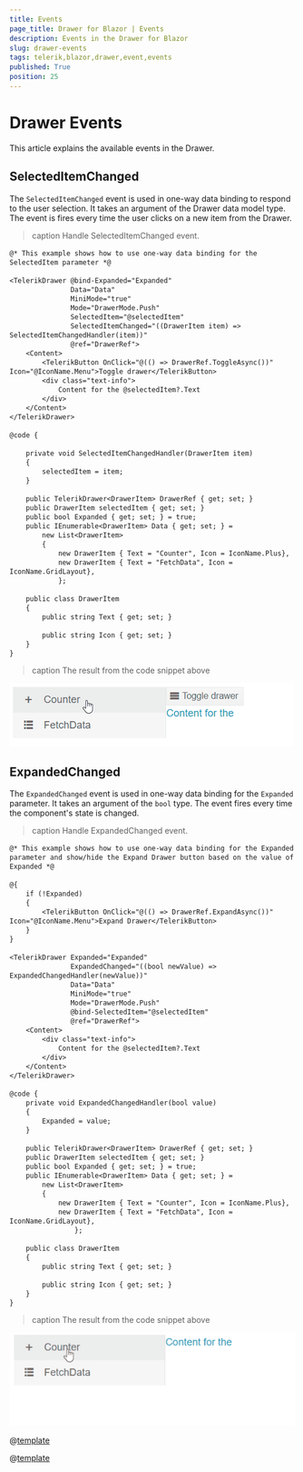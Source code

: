 ```yaml
---
title: Events
page_title: Drawer for Blazor | Events
description: Events in the Drawer for Blazor
slug: drawer-events
tags: telerik,blazor,drawer,event,events
published: True
position: 25
---
```


# Drawer Events

This article explains the available events in the Drawer.

## SelectedItemChanged

The `SelectedItemChanged` event is used in one-way data binding to respond to the user selection. It takes an argument of the Drawer data model type. The event is fires every time the user clicks on a new item from the Drawer.

>caption Handle SelectedItemChanged event.

````CSHTML
@* This example shows how to use one-way data binding for the SelectedItem parameter *@

<TelerikDrawer @bind-Expanded="Expanded"
               Data="Data"
               MiniMode="true"
               Mode="DrawerMode.Push"
               SelectedItem="@selectedItem"
               SelectedItemChanged="((DrawerItem item) => SelectedItemChangedHandler(item))"
               @ref="DrawerRef">
    <Content>
        <TelerikButton OnClick="@(() => DrawerRef.ToggleAsync())" Icon="@IconName.Menu">Toggle drawer</TelerikButton>
        <div class="text-info">
            Content for the @selectedItem?.Text
        </div>
    </Content>
</TelerikDrawer>

@code {

    private void SelectedItemChangedHandler(DrawerItem item)
    {
        selectedItem = item;
    }

    public TelerikDrawer<DrawerItem> DrawerRef { get; set; }
    public DrawerItem selectedItem { get; set; }
    public bool Expanded { get; set; } = true;
    public IEnumerable<DrawerItem> Data { get; set; } =
        new List<DrawerItem>
        {
            new DrawerItem { Text = "Counter", Icon = IconName.Plus},
            new DrawerItem { Text = "FetchData", Icon = IconName.GridLayout},
            };

    public class DrawerItem
    {
        public string Text { get; set; }

        public string Icon { get; set; }
    }
}
````
>caption The result from the code snippet above

![drawer selecteditemchanged example](images/drawer-selecteditemchanged-example.gif)

## ExpandedChanged

The `ExpandedChanged` event is used in one-way data binding for the `Expanded` parameter. It takes an argument of the `bool` type. The event fires every time the component's state is changed.

>caption Handle ExpandedChanged event.

````CSHTML
@* This example shows how to use one-way data binding for the Expanded parameter and show/hide the Expand Drawer button based on the value of Expanded *@

@{
    if (!Expanded)
    {
        <TelerikButton OnClick="@(() => DrawerRef.ExpandAsync())" Icon="@IconName.Menu">Expand Drawer</TelerikButton>
    }
}

<TelerikDrawer Expanded="Expanded"
               ExpandedChanged="((bool newValue) => ExpandedChangedHandler(newValue))"
               Data="Data"
               MiniMode="true"
               Mode="DrawerMode.Push"
               @bind-SelectedItem="@selectedItem"
               @ref="DrawerRef">
    <Content>
        <div class="text-info">
            Content for the @selectedItem?.Text
        </div>
    </Content>
</TelerikDrawer>

@code {
    private void ExpandedChangedHandler(bool value)
    {
        Expanded = value;
    }

    public TelerikDrawer<DrawerItem> DrawerRef { get; set; }
    public DrawerItem selectedItem { get; set; }
    public bool Expanded { get; set; } = true;
    public IEnumerable<DrawerItem> Data { get; set; } =
        new List<DrawerItem>
        {
            new DrawerItem { Text = "Counter", Icon = IconName.Plus},
            new DrawerItem { Text = "FetchData", Icon = IconName.GridLayout},
                };

    public class DrawerItem
    {
        public string Text { get; set; }

        public string Icon { get; set; }
    }
}
````
>caption The result from the code snippet above

![drawer expandedchanged example](images/drawer-expandedchanged-example.gif)

@[template](/_contentTemplates/common/general-info.md#event-callback-can-be-async)

@[template](/_contentTemplates/common/issues-and-warnings.md#valuechanged-lambda-required)
